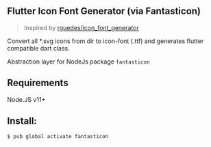 ## Flutter Icon Font Generator (via Fantasticon)

> Inspired by [rguedes/icon_font_generator](https://github.com/rguedes/icon_font_generator)

Convert all *.svg icons from dir to icon-font (.ttf) and generates flutter compatible dart class. 

Abstraction layer for NodeJs package `fantasticon`

## Requirements
Node.JS v11+

## Install:

```
$ pub global activate fantasticon
```
